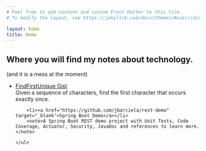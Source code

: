 ```yaml
---
# Feel free to add content and custom Front Matter to this file.
# To modify the layout, see https://jekyllrb.com/docs/themes/#overriding-theme-defaults

layout: home
title: Home
---
```


## Where you will find my notes about technology.
<span class="note">(and it is a mess at the moment)</span>

<div>
    <ul>
        <li><a href="https://gist.github.com/jbarciela/5f5e4b03fc3cba5404879a5666237ca7" target="_blank">FindFirstUnique Gist</a></li>
        <note>Given a sequence of characters, find the first character that occurs exactly once.</note>

        <li><a href="https://github.com/jbarciela/rest-demo" target="_blank">Spring Boot Demo</a></li>
        <note>A Spring Boot REST demo project with Unit Tests, Code Coverage, Actuator, Security, JavaDoc and references to learn more.</note>
        
    </ul>
 </div>
